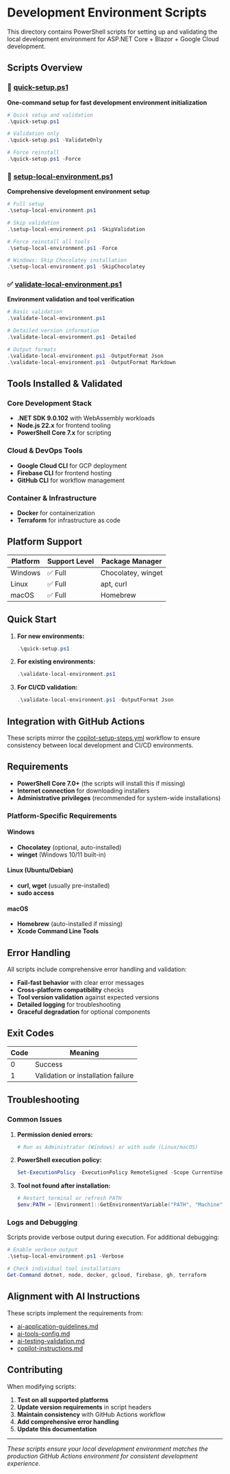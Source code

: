 # Development Environment Scripts

This directory contains PowerShell scripts for setting up and validating the local development environment for ASP.NET Core + Blazor + Google Cloud development.

## Scripts Overview

### 🚀 [quick-setup.ps1](quick-setup.ps1)
**One-command setup for fast development environment initialization**

```powershell
# Quick setup and validation
.\quick-setup.ps1

# Validation only
.\quick-setup.ps1 -ValidateOnly

# Force reinstall
.\quick-setup.ps1 -Force
```

### 🔧 [setup-local-environment.ps1](setup-local-environment.ps1)
**Comprehensive development environment setup**

```powershell
# Full setup
.\setup-local-environment.ps1

# Skip validation
.\setup-local-environment.ps1 -SkipValidation

# Force reinstall all tools
.\setup-local-environment.ps1 -Force

# Windows: Skip Chocolatey installation
.\setup-local-environment.ps1 -SkipChocolatey
```

### ✅ [validate-local-environment.ps1](validate-local-environment.ps1)
**Environment validation and tool verification**

```powershell
# Basic validation
.\validate-local-environment.ps1

# Detailed version information
.\validate-local-environment.ps1 -Detailed

# Output formats
.\validate-local-environment.ps1 -OutputFormat Json
.\validate-local-environment.ps1 -OutputFormat Markdown
```

## Tools Installed & Validated

### Core Development Stack
- **.NET SDK 9.0.102** with WebAssembly workloads
- **Node.js 22.x** for frontend tooling
- **PowerShell Core 7.x** for scripting

### Cloud & DevOps Tools
- **Google Cloud CLI** for GCP deployment
- **Firebase CLI** for frontend hosting
- **GitHub CLI** for workflow management

### Container & Infrastructure
- **Docker** for containerization
- **Terraform** for infrastructure as code

## Platform Support

| Platform | Support Level | Package Manager |
|----------|---------------|-----------------|
| Windows  | ✅ Full       | Chocolatey, winget |
| Linux    | ✅ Full       | apt, curl |
| macOS    | ✅ Full       | Homebrew |

## Quick Start

1. **For new environments:**
   ```powershell
   .\quick-setup.ps1
   ```

2. **For existing environments:**
   ```powershell
   .\validate-local-environment.ps1
   ```

3. **For CI/CD validation:**
   ```powershell
   .\validate-local-environment.ps1 -OutputFormat Json
   ```

## Integration with GitHub Actions

These scripts mirror the [copilot-setup-steps.yml](../.github/workflows/copilot-setup-steps.yml) workflow to ensure consistency between local development and CI/CD environments.

## Requirements

- **PowerShell Core 7.0+** (the scripts will install this if missing)
- **Internet connection** for downloading installers
- **Administrative privileges** (recommended for system-wide installations)

### Platform-Specific Requirements

#### Windows
- **Chocolatey** (optional, auto-installed)
- **winget** (Windows 10/11 built-in)

#### Linux (Ubuntu/Debian)
- **curl, wget** (usually pre-installed)
- **sudo access**

#### macOS
- **Homebrew** (auto-installed if missing)
- **Xcode Command Line Tools**

## Error Handling

All scripts include comprehensive error handling and validation:

- **Fail-fast behavior** with clear error messages
- **Cross-platform compatibility** checks
- **Tool version validation** against expected versions
- **Detailed logging** for troubleshooting
- **Graceful degradation** for optional components

## Exit Codes

| Code | Meaning |
|------|---------|
| 0    | Success |
| 1    | Validation or installation failure |

## Troubleshooting

### Common Issues

1. **Permission denied errors:**
   ```powershell
   # Run as Administrator (Windows) or with sudo (Linux/macOS)
   ```

2. **PowerShell execution policy:**
   ```powershell
   Set-ExecutionPolicy -ExecutionPolicy RemoteSigned -Scope CurrentUser
   ```

3. **Tool not found after installation:**
   ```powershell
   # Restart terminal or refresh PATH
   $env:PATH = [Environment]::GetEnvironmentVariable("PATH", "Machine") + ";" + [Environment]::GetEnvironmentVariable("PATH", "User")
   ```

### Logs and Debugging

Scripts provide verbose output during execution. For additional debugging:

```powershell
# Enable verbose output
.\setup-local-environment.ps1 -Verbose

# Check individual tool installations
Get-Command dotnet, node, docker, gcloud, firebase, gh, terraform
```

## Alignment with AI Instructions

These scripts implement the requirements from:
- [ai-application-guidelines.md](../ai_instruction_modules/ai-application-guidelines.md)
- [ai-tools-config.md](../ai_instruction_modules/ai-tools-config.md)
- [ai-testing-validation.md](../ai_instruction_modules/ai-testing-validation.md)
- [copilot-instructions.md](../.github/copilot-instructions.md)

## Contributing

When modifying scripts:
1. **Test on all supported platforms**
2. **Update version requirements** in script headers
3. **Maintain consistency** with GitHub Actions workflow
4. **Add comprehensive error handling**
5. **Update this documentation**

---

*These scripts ensure your local development environment matches the production GitHub Actions environment for consistent development experience.*
